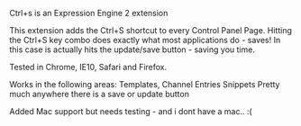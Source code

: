 
Ctrl+s is an Expression Engine 2 extension

This extension adds the Ctrl+S shortcut to every Control Panel Page. 
Hitting the Ctrl+S key combo does exactly what most applications do - saves! 
In this case is actually hits the update/save button - saving you time.

Tested in Chrome, IE10, Safari and Firefox. 

Works in the following areas:
Templates,
Channel Entries
Snippets
Pretty much anywhere there is a save or update button

Added Mac support but needs testing - and i dont have a mac.. :(